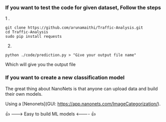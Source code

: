 ### If you want to test the code for given dataset, Follow the steps

1 .
```
git clone https://github.com/arunamaithi/Traffic-Analysis.git
cd Traffic-Analysis
sudo pip install requests
```
2.
```
python ./code/prediction.py > "Give your output file name"
```
Which will give you the output file



### If you want to create a new classification model

The great thing about NanoNets is that anyone can upload data and build their own models.

Using a  [Nenonets](GUI: https://app.nanonets.com/ImageCategorization/).

:+1: ---> Easy to build ML models <---- :+1:
